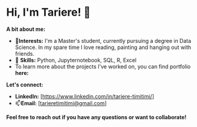 # Hi, I'm Tariere! 👋

**A bit about me:**

* 🔭**Interests:** I'm a Master's student, currently pursuing a degree in Data Science. In my spare time I love  reading, painting and hanging out with friends. 
* 🌱 **Skills:** Python, Jupyternotebook, SQL, R, Excel
* To learn more about the projects I've worked on, you can find portfolio **here:** 

**Let's connect:**
* **LinkedIn:** [https://www.linkedin.com/in/tariere-timitimi/]
* 📫**Email:** [tarieretimitimi@gmail.com]

**Feel free to reach out if you have any questions or want to collaborate!**

